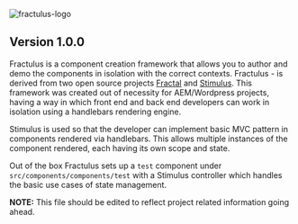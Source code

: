 ![fractulus-logo](/_fractulus/assets/fractulus-logo-small.png "Logo")

Version **1.0.0**
---
Fractulus is a component creation framework that allows you to author and demo the components in isolation with the correct contexts. Fractulus - is derived from two open source projects [Fractal](https://fractal.build/) and [Stimulus](https://stimulusjs.org/). This framework was created out of necessity for AEM/Wordpress projects, having a way in which front end and back end developers can work in isolation using a handlebars rendering engine.

Stimulus is used so that the developer can implement basic MVC pattern in components rendered via handlebars. This allows multiple instances of the component rendered, each having its own scope and state.

Out of the box Fractulus sets up a `test` component under `src/components/components/test` with a Stimulus controller which handles the basic use cases of state management.

**NOTE:** This file should be edited to reflect project related information going ahead.